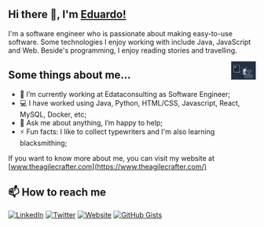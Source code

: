 
## Hi there 👋, I'm [Eduardo!](https://www.theagilecrafter.com/) 

I'm a software engineer who is passionate about making easy-to-use software. Some technologies I enjoy working with include Java, JavaScript and Web. Beside's programming, I enjoy reading stories and travelling. 


<img align="right" alt="GIF" src="https://github.com/Eduardo-Ortega102/Eduardo-Ortega102/blob/master/programming.gif" style="max-width: 50px;"/>

## Some things about me...

- 🔭 I’m currently working at Edataconsulting as Software Engineer;
- 💻 I have worked using Java, Python, HTML/CSS, Javascript, React, MySQL, Docker, etc;
- 💬 Ask me about anything, I’m happy to help;
- ⚡ Fun facts: I like to collect typewriters and I'm also learning blacksmithing;

If you want to know more about me, you can visit my website at [www.theagilecrafter.com](https://www.theagilecrafter.com/)

## 📫 How to reach me

[![LinkedIn](https://img.shields.io/badge/-Eduardo%20Ortega%20Naranjo-0077B5?style=flat&amp;logo=Linkedin&amp;logoColor=white)](https://www.linkedin.com/in/eortegan/)
[![Twitter](https://img.shields.io/twitter/url?label=%40AgileCrafter&amp;style=social&amp;url=https%3A%2F%2Ftwitter.com%2Fagilecrafter)](https://twitter.com/agilecrafter/)
[![Website](https://img.shields.io/badge/-www.theagilecrafter.com-E34F26?style=flat&amp;logo=HTML5&amp;logoColor=white)](https://www.theagilecrafter.com/)
[![GitHub Gists](https://img.shields.io/badge/-GitHub%20Gist-181717?style=flat&amp;logo=GitHub&amp;logoColor=white)](https://gist.github.com/Eduardo-Ortega102)


